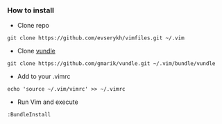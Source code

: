 ### How to install ###

* Clone repo 

```
git clone https://github.com/evserykh/vimfiles.git ~/.vim
```

* Clone [vundle](https://github.com/gmarik/vundle)

```
git clone https://github.com/gmarik/vundle.git ~/.vim/bundle/vundle
```

* Add to your .vimrc

```
echo 'source ~/.vim/vimrc' >> ~/.vimrc
```

* Run Vim and execute

```
:BundleInstall
```
